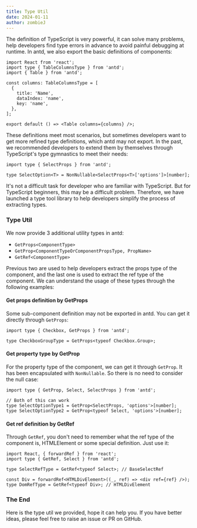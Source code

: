 ```yaml
---
title: Type Util
date: 2024-01-11
author: zombieJ
---
```


The definition of TypeScript is very powerful, it can solve many problems, help developers find type errors in advance to avoid painful debugging at runtime. In antd, we also export the basic definitions of components:

```tsx
import React from 'react';
import type { TableColumnsType } from 'antd';
import { Table } from 'antd';

const columns: TableColumnsType = [
  {
    title: 'Name',
    dataIndex: 'name',
    key: 'name',
  },
];

export default () => <Table columns={columns} />;
```

These definitions meet most scenarios, but sometimes developers want to get more refined type definitions, which antd may not export. In the past, we recommended developers to extend them by themselves through TypeScript's type gymnastics to meet their needs:

```tsx
import type { SelectProps } from 'antd';

type SelectOption<T> = NonNullable<SelectProps<T>['options']>[number];
```

It's not a difficult task for developer who are familiar with TypeScript. But for TypeScript beginners, this may be a difficult problem. Therefore, we have launched a type tool library to help developers simplify the process of extracting types.

### Type Util

We now provide 3 additional utility types in antd:

- `GetProps<ComponentType>`
- `GetProp<ComponentTypeOrComponentPropsType, PropName>`
- `GetRef<ComponentType>`

Previous two are used to help developers extract the props type of the component, and the last one is used to extract the ref type of the component. We can understand the usage of these types through the following examples:

#### Get props definition by GetProps

Some sub-component definition may not be exported in antd. You can get it directly through `GetProps`:

```tsx
import type { Checkbox, GetProps } from 'antd';

type CheckboxGroupType = GetProps<typeof Checkbox.Group>;
```

#### Get property type by GetProp

For the property type of the component, we can get it through `GetProp`. It has been encapsulated with `NonNullable`. So there is no need to consider the null case:

```tsx
import type { GetProp, Select, SelectProps } from 'antd';

// Both of this can work
type SelectOptionType1 = GetProp<SelectProps, 'options'>[number];
type SelectOptionType2 = GetProp<typeof Select, 'options'>[number];
```

#### Get ref definition by GetRef

Through `GetRef`, you don't need to remember what the ref type of the component is, HTMLElement or some special definition. Just use it:

```tsx
import React, { forwardRef } from 'react';
import type { GetRef, Select } from 'antd';

type SelectRefType = GetRef<typeof Select>; // BaseSelectRef

const Div = forwardRef<HTMLDivElement>((_, ref) => <div ref={ref} />);
type DomRefType = GetRef<typeof Div>; // HTMLDivElement
```

### The End

Here is the type util we provided, hope it can help you. If you have better ideas, please feel free to raise an issue or PR on GitHub.
